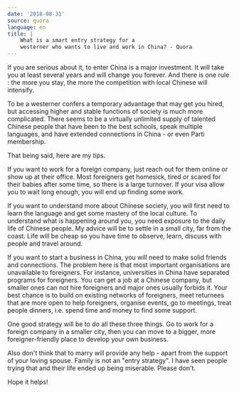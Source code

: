 ```yaml
---
date: '2018-08-31'
source: quora
language: en
title: |
    What is a smart entry strategy for a
    westerner who wants to live and work in China? - Quora
---
```


If you are serious about it, to enter China is a major investment. It
will take you at least several years and will change you forever. And
there is one rule : the more you stay, the more the competition with
local Chinese will intensify.

To be a westerner confers a temporary advantage that may get you hired,
but accessing higher and stable functions of society is much more
complicated. There seems to be a virtually unlimited supply of talented
Chinese people that have been to the best schools, speak multiple
languages, and have extended connections in China - or even Parti
membership.

That being said, here are my tips.

If you want to work for a foreign company, just reach out for them
online or show up at their office. Most foreigners get homesick, tired
or scared for their babies after some time, so there is a large
turnover. If your visa allow you to wait long enough, you will end up
finding some work.

If you want to understand more about Chinese society, you will first
need to learn the language and get some mastery of the local culture. To
understand what is happening around you, you need exposure to the daily
life of Chinese people. My advice will be to settle in a small city, far
from the coast. Life will be cheap so you have time to observe, learn,
discuss with people and travel around.

If you want to start a business in China, you will need to make solid
friends and connections. The problem here is that most important
organisations are unavailable to foreigners. For instance, universities
in China have separated programs for foreigners. You can get a job at a
Chinese company, but smaller ones can not hire foreigners and major ones
usually forbids it. Your best chance is to build on existing networks of
foreigners, meet returnees that are more open to help foreigners,
organise events, go to meetings, treat people dinners, i.e. spend time
and money to find some support.

One good strategy will be to do all these three things. Go to work for a
foreign company in a smaller city, then you can move to a bigger, more
foreigner-friendly place to develop your own business.

Also don't think that to marry will provide any help - apart from the
support of your loving spouse. Family is not an "entry strategy". I have
seen people trying that and their life ended up being miserable. Please
don't.

Hope it helps!
